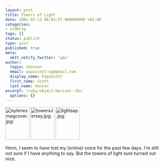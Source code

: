```yaml
---
layout: post
title: Towers of Light
date: 2002-03-12 06:03:57.000000000 +01:00
categories:
- oldblog
tags: []
status: publish
type: post
published: true
meta:
  aktt_notify_twitter: 'yes'
author:
  login: shanson
  email: papascott-wp@gmail.com
  display_name: PapaScott
  first_name: Scott
  last_name: Hanson
excerpt: !ruby/object:Hpricot::Doc
  options: {}
---
```

<p><a href="http://www.creativetime.org/towers/"><img src="http://www.papascott.de/wordpress/wp-content/uploads/2002/03/nytimesmagcover.jpg" height="102" width="75" border="0" alt="nytimesmagcover.jpg: " /></a> <a href="http://www.spiegel.de/panorama/0,1518,grossbild-170239-186664,00.html"><img src="http://www.papascott.de/wordpress/wp-content/uploads/2002/03/towersJersey.jpg" height="102" width="75" border="0" alt="towersJersey.jpg: " /></a> <a href="http://www.cnn.com/2002/US/03/11/nation.remembers/index.html"><img src="http://www.papascott.de/wordpress/wp-content/uploads/2002/03/lightsap.jpg" height="102" width="75" border="0" alt="lightsap.jpg: " /></a></p>
<p>Hmm, I seem to have lost my (online) voice for the past few days. I'm still not sure if I have anything to say. But the towers of light sure turned out nice.</p>
